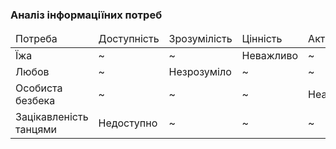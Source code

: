 ### Аналіз інформаціїних потреб

<table>
    <thead>
        <tr>
           <td>Потреба</td>
           <td>Доступність</td>
           <td>Зрозумілість</td>
           <td>Цінність</td>
           <td>Актуальність</td>
        </tr>
    </thead>
        <tr>
           <td>Їжа</td>
           <td>~</td>
           <td>~</td>
           <td>Неважливо</td>
           <td>~</td>
        </tr>
         <tr>
           <td>Любов</td>
           <td>~</td>
           <td>Незрозуміло</td>
           <td>~</td>
           <td>~</td>
        </tr>
         <tr>
           <td>Особиста безбека</td>
           <td>~</td>
           <td>~</td>
           <td>~</td>
           <td>Неактуально</td>
        </tr>
         <tr>
           <td>Зацікавленість танцями</td>
           <td>Недоступно</td>
           <td>~</td>
           <td>~</td>
           <td>~</td>
        </tr>
        
